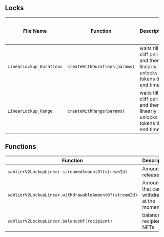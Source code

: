 ## Locks
| File Name | Function | Description | Initial Vesting | Cliff Period | Issuing Months | Custom Start Time |Balance of multiple streams |
|-----------|----------|-------------|--------------------|------------|----------|---------|----------|
|`LinearLockup_Durations`|`createWithDurations(params)`| waits till cliff period and then linearly unlocks tokens till end time | ❌ | ✅ | ✅ | ❌ | |
|`LinearLockup_Range`|`createWithRange(params)`| waits till cliff period and then linearly unlocks tokens till end time | ❌ | ✅ | ✅  | ✅ | |


## Functions
| Function | Description |
|----------|-------------|
|`sablierV2LockupLinear.streamedAmountOf(streamId)`| Amounts released |
|`sablierV2LockupLinear.withdrawableAmountOf(streamId)`| Amounts that can be withdrawn at the moment |
|`sablierV2LockupLinear.balanceOf(recipient)`| balance of recipients NFTs |